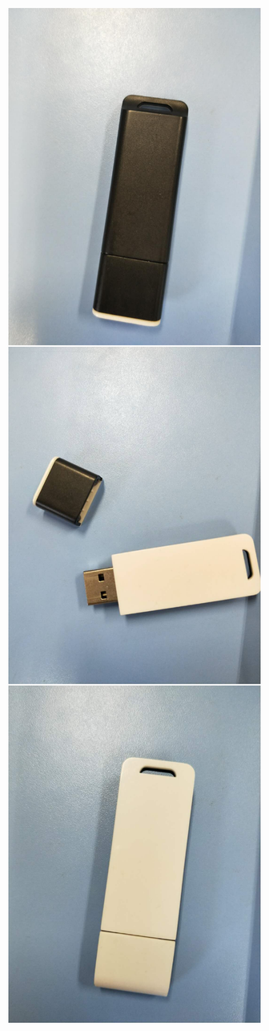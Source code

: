 ![](https://github.com/PWHL/MIS/blob/master/%E7%BD%91%E5%8D%A1%E5%9B%BE%E7%89%87/%E5%BE%AE%E4%BF%A1%E5%9B%BE%E7%89%87_20180917233040.jpg)
![](https://github.com/PWHL/MIS/blob/master/%E7%BD%91%E5%8D%A1%E5%9B%BE%E7%89%87/%E5%BE%AE%E4%BF%A1%E5%9B%BE%E7%89%87_20180917233053.jpg)
![](https://github.com/PWHL/MIS/blob/master/%E7%BD%91%E5%8D%A1%E5%9B%BE%E7%89%87/%E5%BE%AE%E4%BF%A1%E5%9B%BE%E7%89%87_20180917233100.jpg)